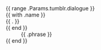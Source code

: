 
<dl class="conversation">
{{ range .Params.tumblr.dialogue }}
<div class="line">
{{ with .name }}
<dt class="person">{{ . }}</dt>
{{ end }}
<dd class="person-said">{{ .phrase }}</dd>
</div>
{{ end }}
</dl>

